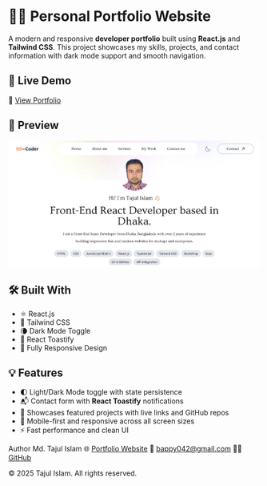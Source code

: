 # 👨‍💻 Personal Portfolio Website

A modern and responsive **developer portfolio** built using **React.js** and **Tailwind CSS**. This project showcases my skills, projects, and contact information with dark mode support and smooth navigation.

## 🚀 Live Demo

🔗 [View Portfolio](https://tajulbappy.netlify.app/)

## 📸 Preview

![Portfolio Preview](./public/screenshots/image.png)

## 🛠️ Built With

- ⚛️ React.js
- 🎨 Tailwind CSS
- 🌘 Dark Mode Toggle
- 🔔 React Toastify
- 📱 Fully Responsive Design

## 💡 Features

- 🌓 Light/Dark Mode toggle with state persistence
- 📬 Contact form with **React Toastify** notifications
- 💼 Showcases featured projects with live links and GitHub repos
- 📱 Mobile-first and responsive across all screen sizes
- ⚡ Fast performance and clean UI

Author
Md. Tajul Islam
🌐 [Portfolio Website](https://tajulbappy.netlify.app/)
📧 bappy042@gmail.com
👨‍💻 [GitHub](https://github.com/tajulbappy)

© 2025 Tajul Islam. All rights reserved.
